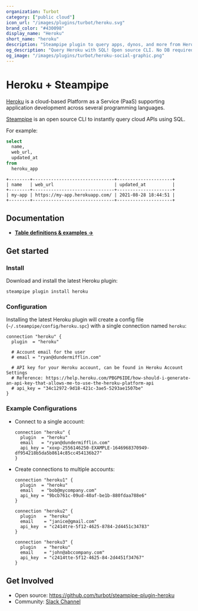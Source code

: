 ```yaml
---
organization: Turbot
category: ["public cloud"]
icon_url: "/images/plugins/turbot/heroku.svg"
brand_color: "#430098"
display_name: "Heroku"
short_name: "heroku"
description: "Steampipe plugin to query apps, dynos, and more from Heroku."
og_description: "Query Heroku with SQL! Open source CLI. No DB required."
og_image: "/images/plugins/turbot/heroku-social-graphic.png"
---
```


# Heroku + Steampipe

[Heroku](https://heroku.com) is a cloud-based Platform as a Service (PaaS) supporting application development across several programming languages.

[Steampipe](https://steampipe.io) is an open source CLI to instantly query cloud APIs using SQL.

For example:

```sql
select
  name,
  web_url,
  updated_at
from
  heroku_app
```

```
+--------+-------------------------------+---------------------+
| name   | web_url                       | updated_at          |
+--------+-------------------------------+---------------------+
| my-app | https://my-app.herokuapp.com/ | 2021-08-28 18:44:51 |
+--------+-------------------------------+---------------------+
```

## Documentation

- **[Table definitions & examples →](https://hub.steampipe.io/plugins/turbot/heroku/tables)**

## Get started

### Install

Download and install the latest Heroku plugin:

```bash
steampipe plugin install heroku
```

### Configuration

Installing the latest Heroku plugin will create a config file (`~/.steampipe/config/heroku.spc`) with a single connection named `heroku`:

```hcl
connection "heroku" {
  plugin  = "heroku"

  # Account email for the user
  # email = "ryan@dundermifflin.com"

  # API key for your Heroku account, can be found in Heroku Account Settings
  # Reference: https://help.heroku.com/PBGP6IDE/how-should-i-generate-an-api-key-that-allows-me-to-use-the-heroku-platform-api
  # api_key = "34c12972-9d18-421c-3ae5-5293ae1507be"
}
```

### Example Configurations

- Connect to a single account:

  ```hcl
  connection "heroku" {
    plugin  = "heroku"
    email   = "ryan@dundermifflin.com"
    api_key = "xoxp-2556146250-EXAMPLE-1646968370949-df954218b5da5b8614c85cc454136b27"
  }
  ```

- Create connections to multiple accounts:

  ```hcl
  connection "heroku1" {
    plugin  = "heroku"
    email   = "bob@mycompany.com"
    api_key = "9bcb761c-09ud-40af-be1b-880fdaa788e6"
  }

  connection "heroku2" {
    plugin   = "heroku"
    email    = "janice@gmail.com"
    api_key  = "c2414tre-5f12-4625-8784-2d4451c34783"
  }

  connection "heroku3" {
    plugin   = "heroku"
    email    = "john@abccompany.com"
    api_key  = "c2414tte-5f12-4625-84-2d4451f34767"
  }
  ```

## Get Involved

- Open source: https://github.com/turbot/steampipe-plugin-heroku
- Community: [Slack Channel](https://steampipe.io/community/join)

